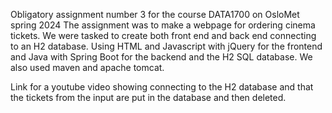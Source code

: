 Obligatory assignment number 3 for the course DATA1700 on OsloMet spring 2024
The assignment was to make a webpage for ordering cinema tickets. 
We were tasked to create both front end and back end connecting to an H2 database. Using HTML and Javascript with jQuery for the frontend and Java with Spring Boot for the backend
and the H2 SQL database. We also used maven and apache tomcat.

Link for a youtube video showing connecting to the H2 database and that the tickets from the input are put in the database and then deleted.
